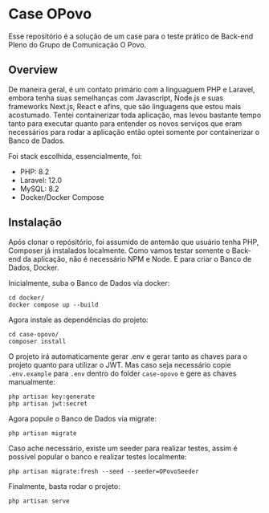 # Case OPovo

Esse repositório é a solução de um case para o teste prático de Back-end Pleno do Grupo de Comunicação O Povo.

## Overview

De maneira geral, é um contato primário com a linguaguem PHP e Laravel, embora tenha suas semelhanças com Javascript, Node.js e suas frameworks Next.js, React e afins, que são linguagens que estou mais acostumado. Tentei containerizar toda aplicação, mas levou bastante tempo tanto para executar quanto para entender os novos serviços que eram necessários para rodar a aplicação então optei somente por containerizar o Banco de Dados.

Foi stack escolhida, essencialmente, foi:

 - PHP: 8.2
 - Laravel: 12.0
 - MySQL: 8.2
 - Docker/Docker Compose


## Instalação

Após clonar o repósitório, foi assumido de antemão que usuário tenha PHP, Composer já instalados localmente. Como vamos testar somente o Back-end da aplicação, não é necessário NPM e Node. E para criar o Banco de Dados, Docker.

Inicialmente, suba o Banco de Dados via docker:

```
cd docker/
docker compose up --build
```

Agora instale as dependências do projeto:

```
cd case-opovo/
composer install
```

O projeto irá automaticamente gerar .env e gerar tanto as chaves para o projeto quanto para utilizar o JWT. Mas caso seja necessário copie ``.env.example`` para ``.env`` dentro do folder ``case-opovo`` e gere as chaves manualmente:

```
php artisan key:generate
php artisan jwt:secret
```

Agora popule o Banco de Dados via migrate:

```
php artisan migrate
```

Caso ache necessário, existe um seeder para realizar testes, assim é possível popular o banco e realizar testes localmente:

```
php artisan migrate:fresh --seed --seeder=OPovoSeeder
```

Finalmente, basta rodar o projeto:

```
php artisan serve
```